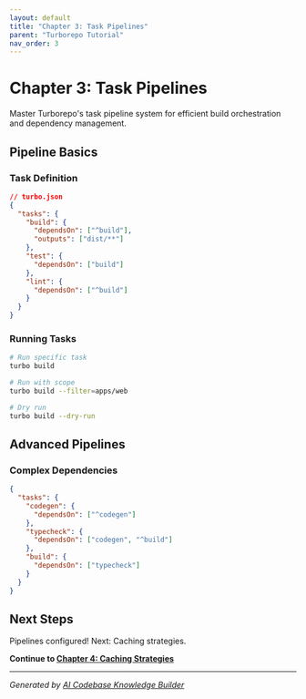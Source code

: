```yaml
---
layout: default
title: "Chapter 3: Task Pipelines"
parent: "Turborepo Tutorial"
nav_order: 3
---
```


# Chapter 3: Task Pipelines

Master Turborepo's task pipeline system for efficient build orchestration and dependency management.

## Pipeline Basics

### Task Definition

```json
// turbo.json
{
  "tasks": {
    "build": {
      "dependsOn": ["^build"],
      "outputs": ["dist/**"]
    },
    "test": {
      "dependsOn": ["build"]
    },
    "lint": {
      "dependsOn": ["^build"]
    }
  }
}
```

### Running Tasks

```bash
# Run specific task
turbo build

# Run with scope
turbo build --filter=apps/web

# Dry run
turbo build --dry-run
```

## Advanced Pipelines

### Complex Dependencies

```json
{
  "tasks": {
    "codegen": {
      "dependsOn": ["^codegen"]
    },
    "typecheck": {
      "dependsOn": ["codegen", "^build"]
    },
    "build": {
      "dependsOn": ["typecheck"]
    }
  }
}
```

## Next Steps

Pipelines configured! Next: Caching strategies.

**Continue to [Chapter 4: Caching Strategies](04-caching-strategies.md)**

---

*Generated by [AI Codebase Knowledge Builder](https://github.com/The-Pocket/Tutorial-Codebase-Knowledge)*
